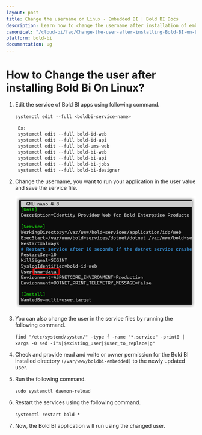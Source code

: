 ```yaml
---
layout: post
title: Change the username on Linux - Embedded BI | Bold BI Docs
description: Learn how to change the username after installation of embedded Bold BI, an analytical software on Linux machine using the instructions described in this page.
canonical: "/cloud-bi/faq/Change-the-user-after-installing-Bold-BI-on-Linux/"
platform: bold-bi
documentation: ug
---
```


# How to Change the user after installing Bold Bi On Linux?
1. Edit the service of Bold BI apps using following command.
    
    `systemctl edit --full <boldbi-service-name>`
 
        Ex: 
        systemctl edit --full bold-id-web 
        systemctl edit --full bold-id-api 
        systemctl edit --full bold-ums-web 
        systemctl edit --full bold-bi-web 
        systemctl edit --full bold-bi-api 
        systemctl edit --full bold-bi-jobs 
        systemctl edit --full bold-bi-designer 
 
2. Change the username, you want to run your application in the user value and save the service file.

    ![Change User After Installation](/static/assets/embedded/faq/images/change-user-after-installation.png)

3. You can also change the user in the service files by running the following command. 

    `find "/etc/systemd/system/" -type f -name "*.service" -print0 | xargs -0 sed -i"s|$existing_user|$user_to_replace|g"`

4. Check and provide read and write or owner permission for the Bold BI installed directory `(/var/www/boldbi-embedded)` to the newly updated user.
 
5. Run the following command. 

    `sudo systemctl daemon-reload`

6. Restart the services using the following command. 

    `systemctl restart bold-*` 

7. Now, the Bold BI application will run using the changed user.